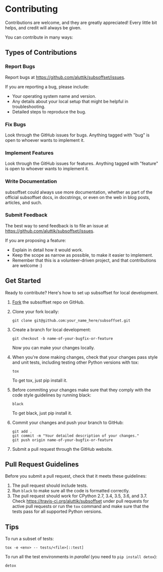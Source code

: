 # Contributing

Contributions are welcome, and they are greatly appreciated\! Every little bit
helps, and credit will always be given.

You can contribute in many ways:

## Types of Contributions

### Report Bugs

Report bugs at <https://github.com/aluttik/subsoffset/issues>.

If you are reporting a bug, please include:

  - Your operating system name and version.
  - Any details about your local setup that might be helpful in troubleshooting.
  - Detailed steps to reproduce the bug.

### Fix Bugs

Look through the GitHub issues for bugs. Anything tagged with "bug" is open to
whoever wants to implement it.

### Implement Features

Look through the GitHub issues for features. Anything tagged with "feature" is
open to whoever wants to implement it.

### Write Documentation

subsoffset could always use more documentation, whether as part of the
official subsoffset docs, in docstrings, or even on the web in blog posts,
articles, and such.

### Submit Feedback

The best way to send feedback is to file an issue at
<https://github.com/aluttik/subsoffset/issues>.

If you are proposing a feature:

  - Explain in detail how it would work.
  - Keep the scope as narrow as possible, to make it easier to implement.
  - Remember that this is a volunteer-driven project, and that contributions are
    welcome :)


## Get Started

Ready to contribute? Here's how to set up subsoffset for local development.

1.  [Fork](https://github.com/aluttik/subsoffset/fork) the
    subsoffset repo on GitHub.

2.  Clone your fork locally:

        git clone git@github.com:your_name_here/subsoffset.git

3.  Create a branch for local development:

        git checkout -b name-of-your-bugfix-or-feature

    Now you can make your changes locally.

4.  When you're done making changes, check that your changes pass style
    and unit tests, including testing other Python versions with tox:

        tox

    To get tox, just pip install it.

5.  Before commiting your changes make sure that they comply with the code
    style guidelines by running black:

        black

    To get black, just pip install it.

6.  Commit your changes and push your branch to GitHub:

        git add .
        git commit -m "Your detailed description of your changes."
        git push origin name-of-your-bugfix-or-feature

7.  Submit a pull request through the GitHub website.

## Pull Request Guidelines

Before you submit a pull request, check that it meets these guidelines:

1.  The pull request should include tests.
2.  Run `black` to make sure all the code is formatted correctly.
3.  The pull request should work for CPython 2.7, 3.4, 3.5, 3.6, and 3.7. Check
    <https://travis-ci.org/aluttik/subsoffset> under pull requests
    for active pull requests or run the `tox` command and make sure that the
    tests pass for all supported Python versions.

## Tips

To run a subset of tests:

    tox -e <env> -- tests/<file>[::test]

To run all the test environments in *parallel* (you need to `pip install
detox`):

    detox


